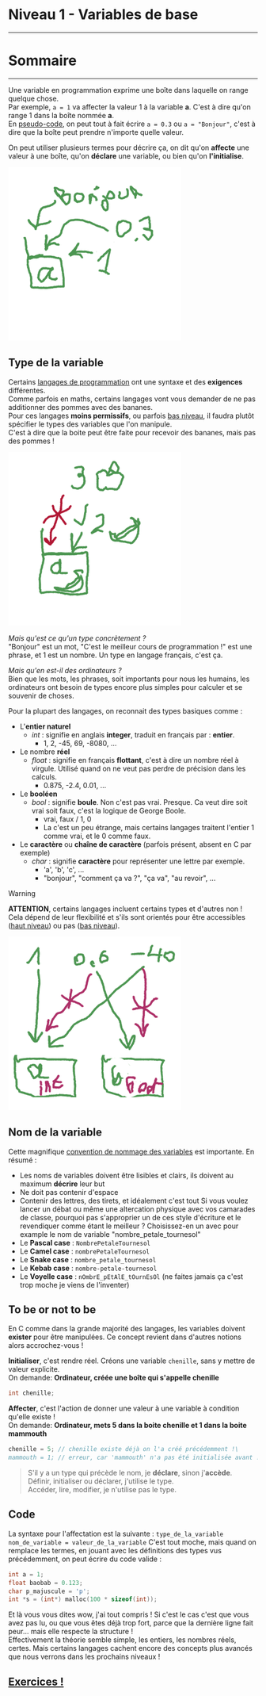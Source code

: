 # Niveau 1 - Variables de base
---

# Sommaire
<!-- toc -->

---
Une variable en programmation exprime une boîte dans laquelle on range quelque chose.\
Par exemple, `a = 1` va affecter la valeur 1 à la variable **a**. C'est à dire qu'on range 1 dans la boîte nommée **a**.\
En [pseudo-code](/definitions/pseudo-code.md), on peut tout à fait écrire `a = 0.3` ou `a = "Bonjour"`, c'est à dire que la boîte peut prendre n'importe quelle valeur.

On peut utiliser plusieurs termes pour décrire ça, on dit qu'on **affecte** une valeur à une boîte, qu'on **déclare** une variable, ou bien qu'on **l'initialise**.

<img src="variable_boite.png" alt="drawing" width="350"/>

## Type de la variable
Certains [langages de programmation](/definitions/langages_de_programmation.md) ont une syntaxe et des **exigences** différentes.\
Comme parfois en maths, certains langages vont vous demander de ne pas additionner des pommes avec des bananes.\
Pour ces langages **moins permissifs**, ou parfois [bas niveau](/definitions/bas_niveau.md), il faudra plutôt spécifier le types des variables que l'on manipule.\
C'est à dire que la boite peut être faite pour recevoir des bananes, mais pas des pommes !

<img src="types_boite.png" alt="drawing" width="350"/>

*Mais qu'est ce qu'un type concrètement ?*\
"Bonjour" est un mot, "C'est le meilleur cours de programmation !" est une phrase, et 1 est un nombre. Un type en langage français, c'est ça.

*Mais qu'en est-il des ordinateurs ?*\
Bien que les mots, les phrases, soit importants pour nous les humains, les ordinateurs ont besoin de types encore plus simples pour calculer et se souvenir de choses.

Pour la plupart des langages, on reconnait des types basiques comme :
- L'**entier naturel**
	- *int* : signifie en anglais **integer**, traduit en français par : **entier**.
		- 1, 2, -45, 69, -8080, ...
- Le nombre **réel**
	- *float* : signifie en français **flottant**, c'est à dire un nombre réel à virgule. Utilisé quand on ne veut pas perdre de précision dans les calculs.
		- 0.875, -2.4, 0.01, ...
- Le **booléen**
	- *bool* : signifie **boule**. Non c'est pas vrai. Presque. Ca veut dire soit vrai soit faux, c'est la logique de George Boole.
		- vrai, faux / 1, 0
		- La c'est un peu étrange, mais certains langages traitent l'entier 1 comme vrai, et le 0 comme faux.
- Le **caractère** ou **chaîne de caractère** (parfois présent, absent en C par exemple)
	- *char* : signifie **caractère** pour représenter une lettre par exemple.
		- 'a', 'b', 'c', ...
		- "bonjour", "comment ça va ?", "ça va", "au revoir", ...

> [!WARNING]
> **ATTENTION**, certains langages incluent certains types et d'autres non ! Cela dépend de leur flexibilité et s'ils sont orientés pour être accessibles ([haut niveau](/definitions/haut_niveau.md)) ou pas ([bas niveau](/definitions/bas_niveau.md)).

<img src="types_boite_2.png" alt="drawing" width="350"/>

## Nom de la variable
Cette magnifique [convention de nommage des variables](https://en.wikipedia.org/wiki/Naming_convention_(programming)) est importante. En résumé :
- Les noms de variables doivent être lisibles et clairs, ils doivent au maximum **décrire** leur but
- Ne doit pas contenir d'espace
- Contenir des lettres, des tirets, et idéalement c'est tout
Si vous voulez lancer un débat ou même une altercation physique avec vos camarades de classe, pourquoi pas s'approprier un de ces style d'écriture et le revendiquer comme étant le meilleur ? Choisissez-en un avec pour example le nom de variable "nombre_petale_tournesol"
- Le **Pascal case** : `NombrePetaleTournesol`
- Le **Camel case** : `nombrePetaleTournesol`
- Le **Snake case** : `nombre_petale_tournesol`
- Le **Kebab case** : `nombre-petale-tournesol`
- Le **Voyelle case** : `nOmbrE_pEtAlE_tOurnEsOl` (ne faites jamais ça c'est trop moche je viens de l'inventer)

## To be or not to be
En C comme dans la grande majorité des langages, les variables doivent **exister** pour être manipulées. Ce concept revient dans d'autres notions alors accrochez-vous !

**Initialiser**, c'est rendre réel. Créons une variable `chenille`, sans y mettre de valeur explicite.\
On demande: **Ordinateur, créée une boîte qui s'appelle chenille**
```c
int chenille;
```

**Affecter**, c'est l'action de donner une valeur à une variable à condition qu'elle existe !\
On demande: **Ordinateur, mets 5 dans la boite chenille et 1 dans la boite mammouth**
```c
chenille = 5; // chenille existe déjà on l'a créé précédemment !\
mammouth = 1; // erreur, car 'mammouth' n'a pas été initialisée avant !
```

> S'il y a un type qui précède le nom, je **déclare**, sinon j'**accède**.\
> Définir, initialiser ou déclarer, j'utilise le type.\
> Accéder, lire, modifier, je n'utilise pas le type.

## Code
 La syntaxe pour l'affectation est la suivante :
`type_de_la_variable nom_de_variable = valeur_de_la_variable`
C'est tout moche, mais quand on remplace les termes, en jouant avec les définitions des types vus précédemment, on peut écrire du code valide :
```c
int a = 1;
float baobab = 0.123;
char p_majuscule = 'p';
int *s = (int*) malloc(100 * sizeof(int));
```
Et là vous vous dites wow, j'ai tout compris ! Si c'est le cas c'est que vous avez pas lu, ou que vous êtes déjà trop fort, parce que la dernière ligne fait peur... mais elle respecte la structure !\
Effectivement la théorie semble simple, les entiers, les nombres réels, certes. Mais certains langages cachent encore des concepts plus avancés que nous verrons dans les prochains niveaux !
## [Exercices !](EXERCICE_variables_lvl_1.md)
